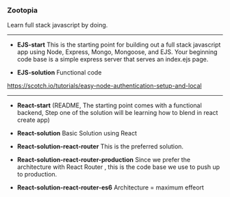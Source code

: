 ### Zootopia

Learn full stack javascript by doing.

----


* __EJS-start__ This is the starting point for building out a full stack javascript app using Node, Express, Mongo, Mongoose, and EJS. Your beginning code base is a simple express server that serves an index.ejs page.


* __EJS-solution__ Functional code

https://scotch.io/tutorials/easy-node-authentication-setup-and-local

----

* __React-start__ (README, The starting point comes with a functional backend, Step one of the solution will be learning how to blend in react create app)

* __React-solution__ Basic Solution using React

* __React-solution-react-router__ This is the preferred solution.

* __React-solution-react-router-production__ Since we prefer the architecture with React Router , this is the code base we use to push up to production.

* __React-solution-react-router-es6__ Architecture = maximum effeort
